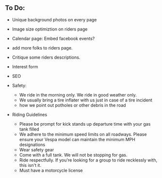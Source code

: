 ## To Do:
- Unique background photos on every page
- Image size optimiztion on riders page
- Calendar page: Embed facebook events?
- add more folks to riders page.
- Critique some riders descriptions.
- Interest form
- SEO
- Safety:
    - We ride in the morning only. We ride in good weather only.
    - We usually bring a tire inflater with us just in case of a tire incident
    - how we point out potholes or other debris in  the road

- Riding Guidelines
    - Please be prompt for kick stands up departure time with your gas tank filled 
    - We adhere to  the minimum speed limits on all roadways. Please ensure your Vespa model can maintain the minimum MPH designations
    - Wear safety gear
    - Come with a full tank. We will not be stopping for gas.
    - Ride respectfully. If you're looking for a group to ride recklessly with, this isn't it.
    - Must have a motorcycle license
